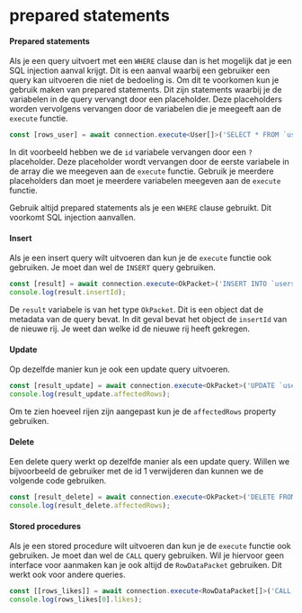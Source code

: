 # prepared statements

#### Prepared statements

Als je een query uitvoert met een `WHERE` clause dan is het mogelijk dat je een SQL injection aanval krijgt. Dit is een aanval waarbij een gebruiker een query kan uitvoeren die niet de bedoeling is. Om dit te voorkomen kun je gebruik maken van prepared statements. Dit zijn statements waarbij je de variabelen in de query vervangt door een placeholder. Deze placeholders worden vervolgens vervangen door de variabelen die je meegeeft aan de `execute` functie.

```typescript
const [rows_user] = await connection.execute<User[]>('SELECT * FROM `users` WHERE `id` = ?', [1]);
```

In dit voorbeeld hebben we de `id` variabele vervangen door een `?` placeholder. Deze placeholder wordt vervangen door de eerste variabele in de array die we meegeven aan de `execute` functie. Gebruik je meerdere placeholders dan moet je meerdere variabelen meegeven aan de `execute` functie.

Gebruik altijd prepared statements als je een `WHERE` clause gebruikt. Dit voorkomt SQL injection aanvallen.

#### Insert

Als je een insert query wilt uitvoeren dan kun je de `execute` functie ook gebruiken. Je moet dan wel de `INSERT` query gebruiken.

```typescript
const [result] = await connection.execute<OkPacket>('INSERT INTO `users` (`name`, `email`) VALUES (?, ?)', ['Andie Similon', 'andie.similon@ap.be']);
console.log(result.insertId);
```

De `result` variabele is van het type `OkPacket`. Dit is een object dat de metadata van de query bevat. In dit geval bevat het object de `insertId` van de nieuwe rij. Je weet dan welke id de nieuwe rij heeft gekregen.

#### Update

Op dezelfde manier kun je ook een update query uitvoeren.

```typescript
const [result_update] = await connection.execute<OkPacket>('UPDATE `users` SET `name` = ? WHERE `id` = ?', ['Jon', 1]);
console.log(result_update.affectedRows);
```

Om te zien hoeveel rijen zijn aangepast kun je de `affectedRows` property gebruiken.

#### Delete

Een delete query werkt op dezelfde manier als een update query. Willen we bijvoorbeeld de gebruiker met de id 1 verwijderen dan kunnen we de volgende code gebruiken.

```typescript
const [result_delete] = await connection.execute<OkPacket>('DELETE FROM `users` WHERE `id` = ?', [1]);
console.log(result_delete.affectedRows);
```

#### Stored procedures

Als je een stored procedure wilt uitvoeren dan kun je de `execute` functie ook gebruiken. Je moet dan wel de `CALL` query gebruiken. Wil je hiervoor geen interface voor aanmaken kan je ook altijd de `RowDataPacket` gebruiken. Dit werkt ook voor andere queries.

```typescript
const [[rows_likes]] = await connection.execute<RowDataPacket[]>('CALL get_likes_for_post(?)', [1]);
console.log(rows_likes[0].likes);
```

